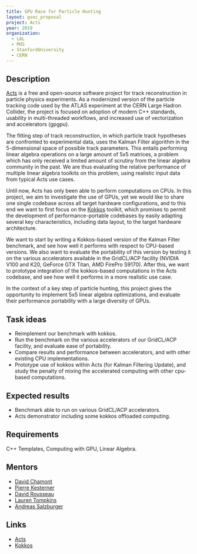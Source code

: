 ```yaml
---
title: GPU Race for Particle Hunting
layout: gsoc_proposal
project: Acts
year: 2019
organization:
  - LAL
  - MdS
  - StanfordUniversity
  - CERN
---
```


## Description

[Acts](http://acts.web.cern.ch) is a free and open-source software project for
track reconstruction in particle physics experiments. As a modernized version of
the particle tracking code used by the ATLAS experiment at the CERN Large Hadron
Collider, the project is focused on adoption of modern C++ standards, usability
in multi-threaded workflows, and increased use of vectorization and accelerators
(gpgpu).

The fitting step of track reconstruction, in which particle track hypotheses are
confronted to experimental data, uses the Kalman Filter algorithm in the
5-dimensional space of possible track parameters. This entails performing linear
algebra operations on a large amount of 5x5 matrices, a problem which has only
received a limited amount of scrutiny from the linear algebra community in the
past. We are thus evaluating the relative performance of multiple linear algebra
toolkits on this problem, using realistic input data from typical Acts use
cases.

Until now, Acts has only been able to perform computations on CPUs. In this
project, we aim to investigate the use of GPUs, yet we would like to share one
single codebase across all target hardware configurations, and to this end we
want to first focus on the [Kokkos](https://github.com/kokkos/) toolkit, which
promises to permit the development of performance-portable codebases by easily
adapting several key characteristics, including data layout, to the target
hardware architecture.

We want to start by writing a Kokkos-based version of the Kalman Filter
benchmark, and see how well it performs with respect to CPU-based versions. We
also want to evaluate the portability of this version by testing it on the
various accelerators available in the GridCL/ACP facility (NVIDIA V100 and K20,
GeForce GTX Titan, AMD FirePro S9170). After this, we want to prototype
integration of the kokkos-based computations in the Acts codebase, and see how
well it performs in a more realistic use case.

In the context of a key step of particle hunting, this project gives the
opportunity to implement 5x5 linear algebra optimizations, and evaluate their
performance portability with a large diversity of GPUs.

## Task ideas

- Reimplement our benchmark with kokkos.
- Run the benchmark on the various accelerators of our GridCL/ACP facility, and
  evaluate ease of portability.
- Compare results and performance between accelerators, and with other existing
  CPU implementations.
- Prototype use of kokkos within Acts (for Kalman Filtering Update), and study
  the penalty of mixing the accelerated computing with other cpu-based
  computations.

## Expected results

- Benchmark able to run on various GridCL/ACP accelerators.
- Acts demonstrator including some kokkos offloaded computing.

## Requirements

C++ Templates, Computing with GPU, Linear Algebra.

## Mentors

- [David Chamont](mailto:david.chamont@lal.in2p3.fr)
- [Pierre Kesterner](mailto:pierre.kestener@cea.fr)
- [David Rousseau](mailto:david.rousseau@lal.in2p3.fr)
- [Lauren Tompkins](mailto:laurenat@stanford.edu)
- [Andreas Salzburger](mailto:Andreas.Salzburger@cern.ch)

## Links

- [Acts](http://acts.web.cern.ch)
- [Kokkos](https://github.com/kokkos/)
